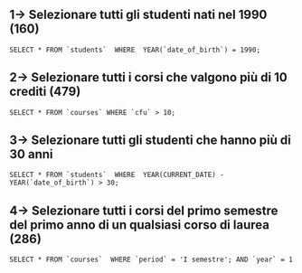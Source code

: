 ## 1-> Selezionare tutti gli studenti nati nel 1990 (160)
``
SELECT * FROM `students` 
WHERE 
YEAR(`date_of_birth`) = 1990;
``

## 2-> Selezionare tutti i corsi che valgono più di 10 crediti (479)
``
SELECT * FROM `courses`
WHERE `cfu` > 10;
``

## 3-> Selezionare tutti gli studenti che hanno più di 30 anni
``
SELECT * FROM `students` 
WHERE 
YEAR(CURRENT_DATE) - YEAR(`date_of_birth`) > 30;
``

## 4-> Selezionare tutti i corsi del primo semestre del primo anno di un qualsiasi corso di laurea (286)
``
SELECT * FROM `courses` 
WHERE `period` = 'I semestre';
AND `year` = 1 
``

